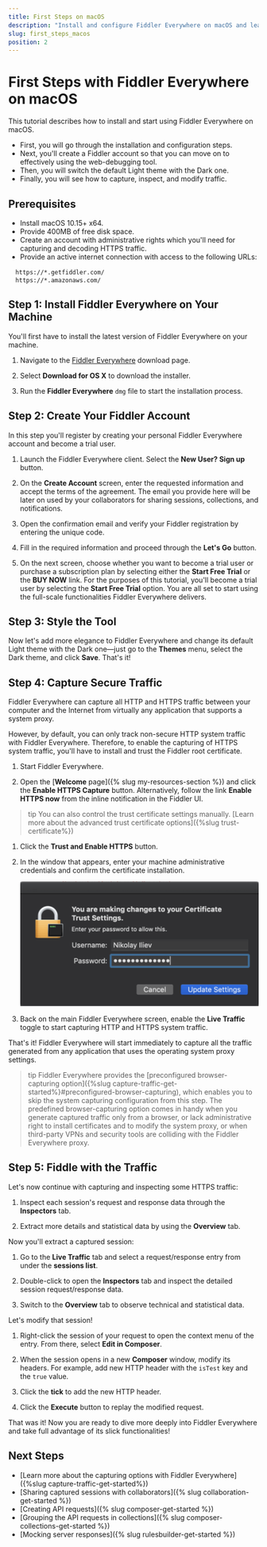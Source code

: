 ```yaml
---
title: First Steps on macOS
description: "Install and configure Fiddler Everywhere on macOS and learn how to capture, inspect, and modify the HTTPS traffic to analyze data effectively."
slug: first_steps_macos
position: 2
---
```


# First Steps with Fiddler Everywhere on macOS

This tutorial describes how to install and start using Fiddler Everywhere on macOS.

* First, you will go through the installation and configuration steps.
* Next, you'll create a Fiddler account so that you can move on to effectively using the web-debugging tool.
* Then, you will switch the default Light theme with the Dark one.
* Finally, you will see how to capture, inspect, and modify traffic.

## Prerequisites

- Install macOS 10.15+ x64.
- Provide 400MB of free disk space.
- Create an account with administrative rights which you'll need for capturing and decoding HTTPS traffic.
- Provide an active internet connection with access to the following URLs:
```curl
  https://*.getfiddler.com/
  https://*.amazonaws.com/
```

## Step 1: Install Fiddler Everywhere on Your Machine

You'll first have to install the latest version of Fiddler Everywhere on your machine.

1. Navigate to the [Fiddler Everywhere](https://www.telerik.com/download/fiddler-everywhere) download page.

1. Select **Download for OS X** to download the installer.

1. Run the **Fiddler Everywhere** `dmg` file to start the installation process.

## Step 2: Create Your Fiddler Account

In this step you'll register by creating your personal Fiddler Everywhere account and become a trial user.   

1. Launch the Fiddler Everywhere client. Select the **New User? Sign up** button.

1. On the **Create Account** screen, enter the requested information and accept the terms of the agreement. The email you provide here will be later on used by your collaborators for sharing sessions, collections, and notifications.

1. Open the confirmation email and verify your Fiddler registration by entering the unique code.

1. Fill in the required information and proceed through the **Let's Go** button.

1. On the next screen, choose whether you want to become a trial user or purchase a subscription plan by selecting either the **Start Free Trial** or the **BUY NOW** link. For the purposes of this tutorial, you'll become a trial user by selecting the **Start Free Trial** option. You are all set to start using the full-scale functionalities Fiddler Everywhere delivers.

## Step 3: Style the Tool

Now let's add more elegance to Fiddler Everywhere and change its default Light theme with the Dark one&mdash;just go to the **Themes** menu, select the Dark theme, and click **Save**. That's it!

## Step 4: Capture Secure Traffic

Fiddler Everywhere can capture all HTTP and HTTPS traffic between your computer and the Internet from virtually any application that supports a system proxy.

However, by default, you can only track non-secure HTTP system traffic with Fiddler Everywhere. Therefore, to enable the capturing of HTTPS system traffic, you'll have to install and trust the Fiddler root certificate.

1. Start Fiddler Everywhere.

1. Open the [**Welcome** page]({% slug my-resources-section %}) and click the **Enable HTTPS Capture** button. Alternatively, follow the link **Enable HTTPS now** from the inline notification in the Fiddler UI.

  >tip You can also control the trust certificate settings manually. [Learn more about the advanced trust certificate options]({%slug trust-certificate%})

1. Click the **Trust and Enable HTTPS** button.

1. In the window that appears, enter your machine administrative credentials and confirm the certificate installation.

    ![Enter Keychain credentials to trust the root certificate](../images/settings/settings-https-mac-keychain.png)

1. Back on the main Fiddler Everywhere screen, enable the **Live Traffic** toggle to start capturing HTTP and HTTPS system traffic.

That's it! Fiddler Everywhere will start immediately to capture all the traffic generated from any application that uses the operating system proxy settings.

>tip Fiddler Everywhere provides the [preconfigured browser-capturing option]({%slug capture-traffic-get-started%}#preconfigured-browser-capturing), which enables you to skip the system capturing configuration from this step. The predefined browser-capturing option comes in handy when you generate captured traffic only from a browser, or lack administrative right to install certificates and to modify the system proxy, or when third-party VPNs and security tools are colliding with the Fiddler Everywhere proxy.

## Step 5: Fiddle with the Traffic

Let's now continue with capturing and inspecting some HTTPS traffic:

1. Inspect each session's request and response data through the **Inspectors** tab.

1. Extract more details and statistical data by using the **Overview** tab.

Now you'll extract a captured session:

1. Go to the **Live Traffic** tab and select a request/response entry from under the **sessions list**.

1. Double-click to open the **Inspectors** tab and inspect the detailed session request/response data.

1. Switch to the **Overview** tab to observe technical and statistical data.

Let's modify that session!

1. Right-click the session of your request to open the context menu of the entry. From there, select **Edit in Composer**.

1. When the session opens in a new **Composer** window, modify its headers. For example, add new HTTP header with the `isTest` key and the `true` value.

1. Click the **tick** to add the new HTTP header.

1. Click the **Execute** button to replay the modified request.

That was it! Now you are ready to dive more deeply into Fiddler Everywhere and take full advantage of its slick functionalities!

## Next Steps

* [Learn more about the capturing options with Fiddler Everywhere]({%slug capture-traffic-get-started%})
* [Sharing captured sessions with collaborators]({% slug collaboration-get-started %})
* [Creating API requests]({% slug composer-get-started %})
* [Grouping the API requests in collections]({% slug composer-collections-get-started %})
* [Mocking server responses]({% slug rulesbuilder-get-started %})

